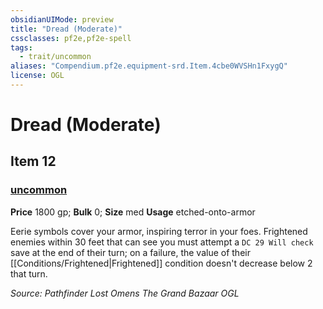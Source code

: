 ```yaml
---
obsidianUIMode: preview
title: "Dread (Moderate)"
cssclasses: pf2e,pf2e-spell
tags:
  - trait/uncommon
aliases: "Compendium.pf2e.equipment-srd.Item.4cbe0WVSHn1FxygQ"
license: OGL
---
```

# Dread (Moderate)
## Item 12
### [uncommon](uncommon "Uncommon Rarity Trait")


**Price** 1800 gp; 
**Bulk** 0; **Size** med
**Usage** etched-onto-armor

Eerie symbols cover your armor, inspiring terror in your foes. Frightened enemies within 30 feet that can see you must attempt a `DC 29 Will check` save at the end of their turn; on a failure, the value of their [[Conditions/Frightened|Frightened]] condition doesn't decrease below 2 that turn.

*Source: Pathfinder Lost Omens The Grand Bazaar*
*OGL*